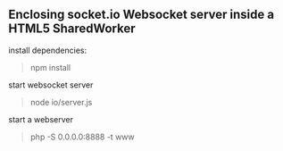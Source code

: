 ## Enclosing socket.io Websocket server inside a HTML5 SharedWorker

install dependencies:

> npm install

start websocket server

> node io/server.js

start a webserver

> php -S 0.0.0.0:8888 -t www
